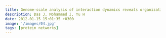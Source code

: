 ```yaml
---
title: Genome-scale analysis of interaction dynamics reveals organization of biological networks
description: Das J, Mohammed J, Yu H
date: 2012-01-15 15:01:35 +0300
image: '/images/04.jpg'
tags: [protein networks]
---
```

